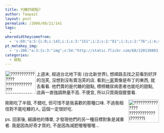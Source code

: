 ```yaml
---
title: 代糖的甜點?
author: TaopaiC
layout: post
permalink: /2006/08/21/141
tags:
  - 
wheredidtheycomefrom:
  - 's:69:"a:5:{i:0;i:143;i:1;s:3:"151";i:2;s:2:"81";i:3;s:2:"76";i:4;s:2:"85";}";'
pt_metakey_img:
  - 's:206:"a:3:{s:3:"img";s:54:"http://static.flickr.com/68/220130803_696e2ff152_t.jpg";s:3:"alt";s:45:"??????????????? ???????????? ??? ????????????";s:3:"url";s:47:"http://www.flickr.com/photos/taopaic/220130803/";}";'
categories:
  - 甜點
---
```

<a href="http://www.flickr.com/photos/taopaic/220130803/" class="tt-flickr"><img src="http://static.flickr.com/68/220130803_696e2ff152_t.jpg" title="??????????????? ???????????? ??? ????????????" alt="??????????????? ???????????? ??? ????????????" align="left" border="0" height="75" width="100" /></a> 上週末, 經過台北地下街 (台北新世界), 想順路去找之前看到好評的泡芙, 沒想到沒有賣泡芙的店. 看到[一家][1]賣像是布丁的東西, 就去看看. 他們賣的是代糖的甜點, 標榜糖尿病患者也能吃的甜點, 店員一直強調熱量不高. 不便宜, 所以只買兩個嘗嘗看.

<a href="http://www.flickr.com/photos/taopaic/220130811/" class="tt-flickr"><img src="http://static.flickr.com/96/220130811_6630b2477f_t.jpg" title="??????????????? ???????????? (??????)" alt="??????????????? ???????????? (??????)" align="right" border="0" height="75" width="100" /></a> 剛剛吃了半個, 不錯吃, 但可惜不是我喜歡的那種口味. 不過我相信對不能吃糖的人, 這個一定很好吃.

ps. 回家後, 細讀他的傳單, 才發現他們的另一種目標對象是減重者. 我是因為好奇才買的, 不是因為減肥喔喔喔喔&#8230;

 [1]: http://www.2merry.com/
